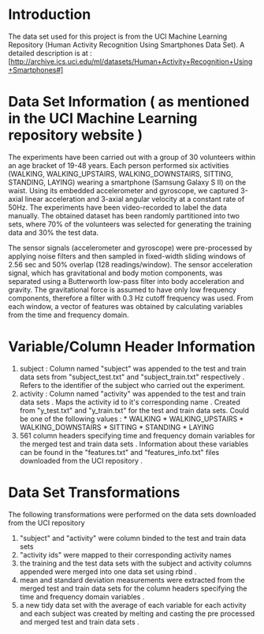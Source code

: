 # Introduction
The data set used for this project is from the UCI Machine Learning Repository (Human Activity Recognition Using Smartphones Data Set). A detailed description is at : [http://archive.ics.uci.edu/ml/datasets/Human+Activity+Recognition+Using+Smartphones#]

# Data Set Information ( as mentioned in the UCI Machine Learning repository website )
The experiments have been carried out with a group of 30 volunteers within an age bracket of 19-48 years. Each person performed six activities (WALKING, WALKING_UPSTAIRS, WALKING_DOWNSTAIRS, SITTING, STANDING, LAYING) wearing a smartphone (Samsung Galaxy S II) on the waist. Using its embedded accelerometer and gyroscope, we captured 3-axial linear acceleration and 3-axial angular velocity at a constant rate of 50Hz. The experiments have been video-recorded to label the data manually. The obtained dataset has been randomly partitioned into two sets, where 70% of the volunteers was selected for generating the training data and 30% the test data. 

The sensor signals (accelerometer and gyroscope) were pre-processed by applying noise filters and then sampled in fixed-width sliding windows of 2.56 sec and 50% overlap (128 readings/window). The sensor acceleration signal, which has gravitational and body motion components, was separated using a Butterworth low-pass filter into body acceleration and gravity. The gravitational force is assumed to have only low frequency components, therefore a filter with 0.3 Hz cutoff frequency was used. From each window, a vector of features was obtained by calculating variables from the time and frequency domain.

# Variable/Column Header Information 
1. subject : Column named "subject" was appended to the test and train data sets from "subject_test.txt" and "subject_train.txt" respectively . Refers to the identifier of the subject who carried out the experiment.
2. activity : Column named "activity" was appended to the test and train data sets . Maps the activity id to it's corresponding name . Created from "y_test.txt" and "y_train.txt" for the test and train data sets. Could be one of the following values :
       * WALKING
       * WALKING_UPSTAIRS
       * WALKING_DOWNSTAIRS
       * SITTING
       * STANDING
       * LAYING
3. 561 column headers specifying time and frequency domain variables for the merged test and train data sets . Information about these variables can be found in the "features.txt" and "features_info.txt" files downloaded from the UCI repository . 

# Data Set Transformations
The following transformations were performed on the data sets downloaded from the UCI repository
1. "subject" and "activity" were column binded to the test and train data sets
2. "activity ids" were mapped to their corresponding activity names
3. the training and the test data sets with the subject and activity columns appended were merged into one data set using rbind .
4. mean and standard deviation measurements were extracted from the merged test and train data sets for the column headers specifying the time and frequency domain variables . 
5. a new tidy data set with the average of each variable for each activity and each subject was created by melting and casting the pre processed and merged test and train data sets . 
